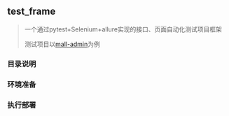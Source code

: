 ##  test_frame

> 一个通过pytest+Selenium+allure实现的接口、页面自动化测试项目框架
>
> 测试项目以[mall-admin](https://admin-api.macrozheng.com/)为例

### 目录说明



### 环境准备



### 执行部署





